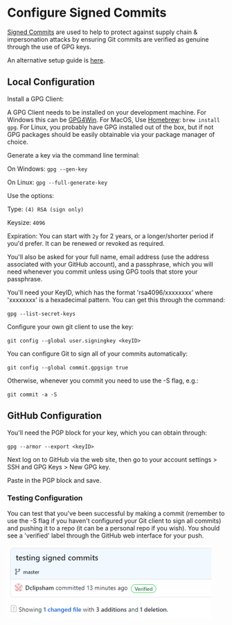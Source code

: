 # Configure Signed Commits

[Signed Commits](https://docs.github.com/en/github/authenticating-to-github/managing-commit-signature-verification/signing-commits) are used to help to protect against supply chain & impersonation attacks by ensuring Git commits are verified as genuine through the use of GPG keys. 

An alternative setup guide is [here](https://withblue.ink/2020/05/17/how-and-why-to-sign-git-commits.html).

## Local Configuration
Install a GPG Client:

A GPG Client needs to be installed on your development machine. For Windows this can be [GPG4Win](https://www.gpg4win.org/). For MacOS, Use [Homebrew](https://brew.sh/): `brew install gpg`. For Linux, you probably have GPG installed out of the box, but if not GPG packages should be easily obtainable via your package manager of choice.

Generate a key via the command line terminal:

On Windows: `gpg --gen-key`

On Linux: `gpg --full-generate-key`

Use the options:

Type: `(4) RSA (sign only)`

Keysize: `4096`

Expiration: You can start with `2y` for 2 years, or a longer/shorter period if you'd prefer. It can be renewed or revoked as required.

You'll also be asked for your full name, email address (use the address associated with your GitHub account), and a passphrase, which you will need whenever you commit unless using GPG tools that store your passphrase. 

You'll need your KeyID, which has the format 'rsa4096/xxxxxxxx' where 'xxxxxxxx' is a hexadecimal pattern. You can get this through the command:

`gpg --list-secret-keys`

Configure your own git client to use the key:

`git config --global user.signingkey <keyID>`

You can configure Git to sign all of your commits automatically:

`git config --global commit.gpgsign true`

Otherwise, whenever you commit you need to use the -S flag, e.g.:

`git commit -a -S`

## GitHub Configuration
You'll need the PGP block for your key, which you can obtain through:

`gpg --armor --export <keyID>`

Next log on to GitHub via the web site, then go to your account settings > SSH and GPG Keys > New GPG key.

Paste in the PGP block and save.

### Testing Configuration 
You can test that you've been successful by making a commit (remember to use the -S flag if you haven't configured your Git client to sign all commits) and pushing it to a repo (it can be a personal repo if you wish). You should see a 'verified' label through the GitHub web interface for your push.

![](./images/verified-commit.png)
